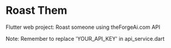 # Roast Them

Flutter web project: Roast someone using theForgeAi.com API

Note: Remember to replace 'YOUR_API_KEY' in api_service.dart
